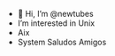 - 👋 Hi, I’m @newtubes
- I’m interested in Unix
- Aix
- System
Saludos Amigos
<!---
newtubes/newtubes is a ✨ special ✨ repository because its `README.md` (this file) appears on your GitHub profile.
You can click the Preview link to take a look at your changes.
--->
